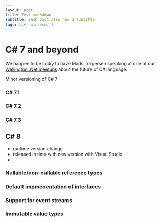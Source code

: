 ```yaml
---
layout: post
title: Test markdown
subtitle: Each post also has a subtitle
tags: [c#, microsoft]
---
```

# C# 7 and beyond

We happen to be lucky to have Mads Torgersen speaking at one of our [Wellington .Net meetups](https://www.meetup.com/WelliDotNet/events/239306730/) about the future of C# language. 

Minor versioning of C# 7

### C# 7.1

### C# 7.2



### C# 7.3

## C# 8

* runtime version change
* released in time with new version with Visual Studio
* 

### Nullable/non-nullable reference types

### Default impmenentation of interfaces

### Support for event streams

### Immutable value types


